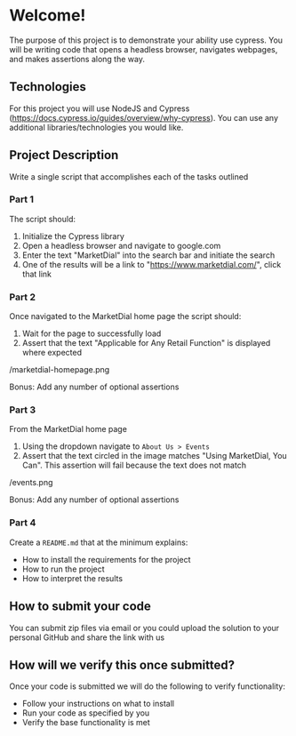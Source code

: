 # Welcome!
The purpose of this project is to demonstrate your ability use cypress. You will be writing code that opens a headless browser, navigates webpages, and makes assertions along the way.

## Technologies
For this project you will use NodeJS and Cypress (https://docs.cypress.io/guides/overview/why-cypress). You can use any additional libraries/technologies you would like.

## Project Description
Write a single script that accomplishes each of the tasks outlined 

### Part 1
The script should:
 1. Initialize the Cypress library 
 2. Open a headless browser and navigate to google.com
 3. Enter the text "MarketDial" into the search bar and initiate the search
 4. One of the results will be a link to "https://www.marketdial.com/", click that link

### Part 2
Once navigated to the MarketDial home page the script should:
 1. Wait for the page to successfully load
 2. Assert that the text "Applicable for Any Retail Function" is displayed where expected

/marketdial-homepage.png

 Bonus: Add any number of optional assertions

### Part 3
From the MarketDial home page
 1. Using the dropdown navigate to `About Us > Events`
 2. Assert that the text circled in the image matches "Using MarketDial, You Can". This assertion will fail because the text does not match

/events.png
 
 Bonus: Add any number of optional assertions

### Part 4
Create a `README.md` that at the minimum explains: 
- How to install the requirements for the project
- How to run the project
- How to interpret the results

## How to submit your code
You can submit zip files via email or you could upload the solution to your personal GitHub and share the link with us

## How will we verify this once submitted?
Once your code is submitted we will do the following to verify functionality:
- Follow your instructions on what to install
- Run your code as specified by you
- Verify the base functionality is met

